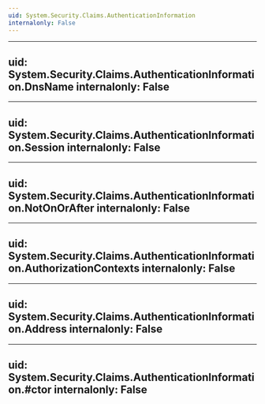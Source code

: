 ```yaml
---
uid: System.Security.Claims.AuthenticationInformation
internalonly: False
---
```


---
uid: System.Security.Claims.AuthenticationInformation.DnsName
internalonly: False
---

---
uid: System.Security.Claims.AuthenticationInformation.Session
internalonly: False
---

---
uid: System.Security.Claims.AuthenticationInformation.NotOnOrAfter
internalonly: False
---

---
uid: System.Security.Claims.AuthenticationInformation.AuthorizationContexts
internalonly: False
---

---
uid: System.Security.Claims.AuthenticationInformation.Address
internalonly: False
---

---
uid: System.Security.Claims.AuthenticationInformation.#ctor
internalonly: False
---
